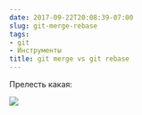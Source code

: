 ```yaml
---
date: 2017-09-22T20:08:39-07:00
slug: git-merge-rebase
tags:
- git
- Инструменты
title: git merge vs git rebase
---
```


Прелесть какая:

[![](/2017/09/git-merge-rebase.jpg)](https://pbs.twimg.com/media/DJ9dW0BW4AEwGOW.jpg:large)

<!--more-->
